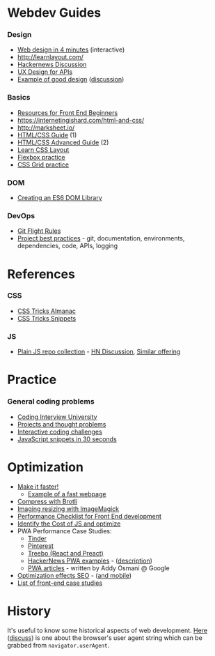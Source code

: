 # Webdev Guides

### Design
- [Web design in 4 minutes](http://jgthms.com/web-design-in-4-minutes/) (interactive)
- http://learnlayout.com/
- [Hackernews Discussion](https://news.ycombinator.com/item?id=15328992)
- [UX Design for APIs](https://blog.keras.io/user-experience-design-for-apis.html)
- [Example of good design](https://www.leejamesrobinson.com/blog/how-stripe-designs-beautiful-websites/) ([discussion](https://news.ycombinator.com/item?id=15838270))

### Basics
- [Resources for Front End Beginners](https://github.com/thedaviddias/Resources-Front-End-Beginner)
- https://internetingishard.com/html-and-css/
- http://marksheet.io/
- [HTML/CSS Guide](https://learn.shayhowe.com/html-css/) (1)
- [HTML/CSS Advanced Guide](https://learn.shayhowe.com/advanced-html-css/) (2)
- [Learn CSS Layout](http://jgthms.com/web-design-in-4-minutes/)
- [Flexbox practice](http://flexboxfroggy.com/)
- [CSS Grid practice](http://cssgridgarden.com/)

### DOM
- [Creating an ES6 DOM Library](https://www.ericponto.com/blog/2014/10/05/es6-dom-library/)

### DevOps
- [Git Flight Rules](https://github.com/k88hudson/git-flight-rules)
- [Project best practices](https://github.com/wearehive/project-guidelines) - git, documentation, environments, dependencies, code, APIs, logging




# References

### CSS
- [CSS Tricks Almanac](https://css-tricks.com/almanac/)
- [CSS Tricks Snippets](https://css-tricks.com/snippets/css/)

### JS
- [Plain JS repo collection](https://plainjs.com/) - [HN Discussion](https://news.ycombinator.com/item?id=15330864), [Similar offering](http://vanilla-js.com/)

# Practice

### General coding problems
- [Coding Interview University](https://github.com/jwasham/coding-interview-university)
- [Projects and thought problems](https://github.com/karan/Projects)
- [Interactive coding challenges](https://github.com/donnemartin/interactive-coding-challenges)
- [JavaScript snippets in 30 seconds](https://github.com/Chalarangelo/30-seconds-of-code)



# Optimization
- [Make it faster!](https://varvy.com/pagespeed/)
    - [Example of a fast webpage](https://varvy.com/pagespeed/wicked-fast.html)
- [Compress with Brotli](https://www.smashingmagazine.com/2016/10/next-generation-server-compression-with-brotli/)
- [Imaging resizing with ImageMagick](https://www.smashingmagazine.com/2015/06/efficient-image-resizing-with-imagemagick/)
- [Performance Checklist for Front End development](https://www.smashingmagazine.com/2018/01/front-end-performance-checklist-2018-pdf-pages/)
- [Identify the Cost of JS and optimize](https://medium.com/dev-channel/the-cost-of-javascript-84009f51e99e)
- PWA Performance Case Studies:
    - [Tinder](https://medium.com/@addyosmani/a-tinder-progressive-web-app-performance-case-study-78919d98ece0)
    - [Pinterest](https://medium.com/dev-channel/a-pinterest-progressive-web-app-performance-case-study-3bd6ed2e6154)
    - [Treebo (React and Preact)](https://medium.com/dev-channel/treebo-a-react-and-preact-progressive-web-app-performance-case-study-5e4f450d5299)
    - [HackerNews PWA examples](https://hnpwa.com/) - ([description](https://blog.hnpwa.com/hacker-news-progressive-web-apps-2d8cbf7bc077))
    - [PWA articles](https://medium.com/@addyosmani) - written by Addy Osmani @ Google
- [Optimization effects SEO](https://searchengineland.com/google-now-counts-site-speed-as-ranking-factor-39708) - ([and mobile](https://searchengineland.com/google-speed-update-page-speed-will-become-ranking-factor-mobile-search-289904))
- [List of front-end case studies](https://github.com/andrew--r/frontend-case-studies)



# History
It's useful to know some historical aspects of web development. [Here](https://webaim.org/blog/user-agent-string-history/) ([discuss](https://news.ycombinator.com/item?id=16525559)) is one about the browser's user agent string which can be grabbed from `navigator.userAgent`.
